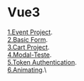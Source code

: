 # Vue3

[1.Event Project](https://github.com/mfreitassm/vue3/event-app).\
[2.Basic Form](https://github.com/mfreitassm/vue3/vue-basic-form).\
[3.Cart Project](https://github.com/mfreitassm/vue3/cart-project).\
[4.Modal-Teste](https://github.com/mfreitassm/vue3/modal-project).\
[5.Token Authentication](https://github.com/mfreitassm/vue3/token-authentication).\
[6.Animating](https://github.com/mfreitassm/vue3/animating).\

